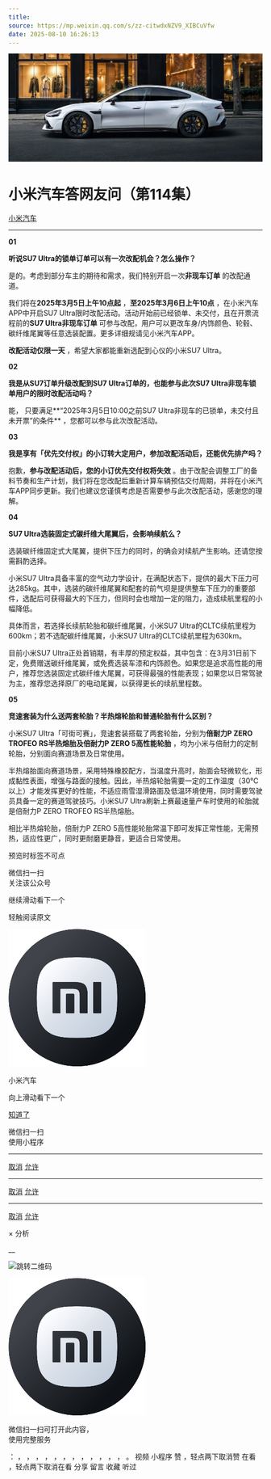 ```yaml
---
title: 
source: https://mp.weixin.qq.com/s/zz-citwdxNZV9_XIBCuVfw
date: 2025-08-10 16:26:13
---
```


![cover_image](images/img_78c578da.jpg)


#  小米汽车答网友问（第114集）


[ 小米汽车 ](<javascript:void\(0\);>)

______

****01****

**听说SU7 Ultra的锁单订单可以有一次改配机会？怎么操作？**

是的。考虑到部分车主的期待和需求，我们特别开启一次**非现车订单** 的改配通道。

我们将在**2025年3月5日上午10点起** ，**至2025年3月6日上午10点** ，在小米汽车APP中开启SU7 Ultra限时改配活动。活动开始前已经锁单、未交付，且在开票流程前的**SU7 Ultra非现车订单** 可参与改配，用户可以更改车身/内饰颜色、轮毂、碳纤维尾翼等任意选装配置。更多详细规请见小米汽车APP。

**改配活动仅限一天** ，希望大家都能重新选配到心仪的小米SU7 Ultra。

  

**02**

**我是从SU7订单升级改配到SU7 Ultra订单的，也能参与此次SU7 Ultra非现车锁单用户的限时改配活动吗？**

能， 只要满足**“2025年3月5日10:00之前SU7 Ultra非现车的已锁单，未交付且未开票”的条件** ，您都可以参与此次改配活动。

  

**03**

**我是享有「优先交付权」的小订转大定用户，参加改配活动后，还能优先排产吗？**

抱歉，**参与改配活动后，您的小订优先交付权将失效** 。由于改配会调整工厂的备料节奏和生产计划，我们将在您改配后重新计算车辆预估交付周期，并将在小米汽车APP同步更新。我们也建议您谨慎考虑是否需要参与此次改配活动，感谢您的理解。

  

****04****

**SU7 Ultra选装固定式碳纤维大尾翼后，会影响续航么？**

选装碳纤维固定式大尾翼，提供下压力的同时，的确会对续航产生影响。还请您按需斟酌选择。

小米SU7 Ultra具备丰富的空气动力学设计，在满配状态下，提供的最大下压力可达285kg。其中，选装的碳纤维尾翼和配套的前气坝是提供整车下压力的重要部件，选配后可获得最大的下压力，但同时会也增加一定的阻力，造成续航里程的小幅降低。

具体而言，若选择长续航轮胎和碳纤维尾翼，小米SU7 Ultra的CLTC续航里程为600km；若不选配碳纤维尾翼，小米SU7 Ultra的CLTC续航里程为630km。

目前小米SU7 Ultra正处首销期，有丰厚的预定权益，其中包含：在3月31日前下定，免费赠送碳纤维尾翼，或免费选装车漆和内饰颜色。如果您是追求高性能的用户，推荐您选装固定式碳纤维大尾翼，可获得最强的性能表现；如果您以日常驾驶为主，推荐您选择原厂的电动尾翼，以获得更长的续航里程数。

****05****

**竞速套装为什么送两套轮胎？半热熔轮胎和普通轮胎有什么区别？**

小米SU7 Ultra「可街可赛」，竞速套装搭载了两套轮胎，分别为**倍耐力P ZERO TROFEO RS半热熔胎及倍耐力P ZERO 5高性能轮胎** ，均为小米与倍耐力的定制轮胎，分别面向赛道场景及日常使用。

半热熔胎面向赛道场景，采用特殊橡胶配方，当温度升高时，胎面会轻微软化，形成黏性表面，增强与路面的接触。因此，半热熔轮胎需要一定的工作温度（30℃以上）才能发挥更好的性能，不适应雨雪湿滑路面及低温环境使用，同时需要驾驶员具备一定的赛道驾驶技巧。小米SU7 Ultra刷新上赛最速量产车时使用的轮胎就是倍耐力P ZERO TROFEO RS半热熔胎。

相比半热熔轮胎，倍耐力P ZERO 5高性能轮胎常温下即可发挥正常性能，无需预热，适应性更广，同时更耐磨更静音，更适合日常使用。

  

  

  

  

  

[](<>)[](<>)

预览时标签不可点

微信扫一扫  
关注该公众号

继续滑动看下一个

轻触阅读原文

![img_97d833da.jpg](images/img_97d833da.jpg)

小米汽车 

向上滑动看下一个

[知道了](<javascript:;>)

微信扫一扫  
使用小程序

****

[取消](<javascript:void\(0\);>) [允许](<javascript:void\(0\);>)

****

[取消](<javascript:void\(0\);>) [允许](<javascript:void\(0\);>)

****

[取消](<javascript:void\(0\);>) [允许](<javascript:void\(0\);>)

× 分析

__

![跳转二维码]()

![作者头像](images/img_97d833da.jpg)

微信扫一扫可打开此内容，  
使用完整服务

： ， ， ， ， ， ， ， ， ， ， ， ， 。 视频 小程序 赞 ，轻点两下取消赞 在看 ，轻点两下取消在看 分享 留言 收藏 听过